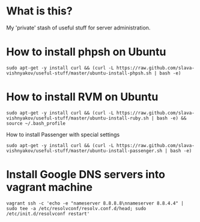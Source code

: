 What is this?
===

My 'private' stash of useful stuff for server administration.

How to install phpsh on Ubuntu
===

`sudo apt-get -y install curl && (curl -L https://raw.github.com/slava-vishnyakov/useful-stuff/master/ubuntu-install-phpsh.sh | bash -e)`

How to install RVM on Ubuntu
===

`sudo apt-get -y install curl && (curl -L https://raw.github.com/slava-vishnyakov/useful-stuff/master/ubuntu-install-ruby.sh | bash -e) && source ~/.bash_profile`

How to install Passenger with special settings 

`sudo apt-get -y install curl && (curl -L https://raw.github.com/slava-vishnyakov/useful-stuff/master/ubuntu-install-passenger.sh | bash -e)`

Install Google DNS servers into vagrant machine
===

`vagrant ssh -c 'echo -e "nameserver 8.8.8.8\nnameserver 8.8.4.4" | sudo tee -a /etc/resolvconf/resolv.conf.d/head; sudo /etc/init.d/resolvconf restart'`
